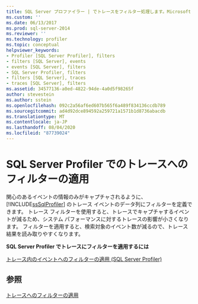 ```yaml
---
title: SQL Server プロファイラー | でトレースをフィルター処理します。Microsoft Docs
ms.custom: ''
ms.date: 06/13/2017
ms.prod: sql-server-2014
ms.reviewer: ''
ms.technology: profiler
ms.topic: conceptual
helpviewer_keywords:
- Profiler [SQL Server Profiler], filters
- filters [SQL Server], events
- events [SQL Server], filters
- SQL Server Profiler, filters
- filters [SQL Server], traces
- traces [SQL Server], filters
ms.assetid: 34577136-a0ed-4822-94de-4a0d5f98265f
author: stevestein
ms.author: sstein
ms.openlocfilehash: 092c2a56af6ed607b565f6a489f834136ccdb789
ms.sourcegitcommit: ad4d92dce894592a259721a1571b1d8736abacdb
ms.translationtype: MT
ms.contentlocale: ja-JP
ms.lasthandoff: 08/04/2020
ms.locfileid: "87739024"
---
```

# <a name="filter-traces-with-sql-server-profiler"></a>SQL Server Profiler でのトレースへのフィルターの適用
  関心のあるイベントの情報のみがキャプチャされるように、 [!INCLUDE[ssSqlProfiler](../../includes/sssqlprofiler-md.md)] のトレース イベントのデータ列にフィルターを定義できます。 トレース フィルターを使用すると、トレースでキャプチャするイベントが減るため、システム パフォーマンスに対するトレースの影響が小さくなります。 フィルターを適用すると、検索対象のイベント数が減るので、トレース結果を読み取りやすくなります。  
  
 **SQL Server Profiler でトレースにフィルターを適用するには**  
  
 [トレース内のイベントへのフィルターの適用 &#40;SQL Server Profiler&#41;](filter-events-in-a-trace-sql-server-profiler.md)  
  
## <a name="see-also"></a>参照  
 [トレースへのフィルターの適用](../../relational-databases/sql-trace/filter-a-trace.md)  
  
  

